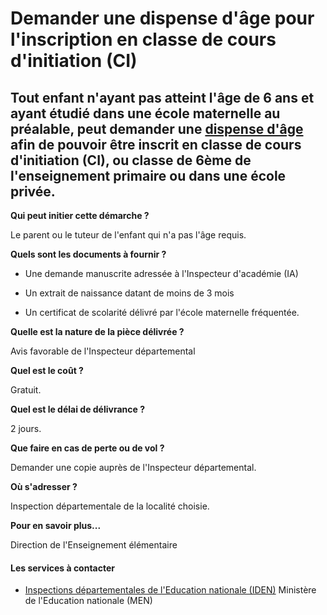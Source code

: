 # Demander une dispense d'âge pour l'inscription en classe de cours d'initiation (CI)

Tout enfant n'ayant pas atteint l'âge de 6 ans et ayant étudié dans une école maternelle au préalable, peut demander une [dispense d'âge](../../../services/dispense-dage.md) afin de pouvoir être inscrit en classe de cours d'initiation (CI), ou classe de 6ème de l'enseignement primaire ou dans une école privée.
-----------------------------------------------------------------------------------------------------------------------------------------------------------------------------------------------------------------------------------------------------------------------------------------------------------------------

**Qui peut initier cette démarche ?**

Le parent ou le tuteur de l'enfant qui n'a pas l'âge requis.  

**Quels sont les documents à fournir ?**

*   Une demande manuscrite adressée à l'Inspecteur d'académie (IA)  
    
*   Un extrait de naissance datant de moins de 3 mois
*   Un certificat de scolarité délivré par l'école maternelle fréquentée.

**Quelle est la nature de la pièce délivrée ?**  
  
Avis favorable de l'Inspecteur départemental  

**Quel est le coût ?**

Gratuit.

**Quel est le délai de délivrance ?**

2 jours.  

**Que faire en cas de perte ou de vol ?**

Demander une copie auprès de l'Inspecteur départemental.  

**Où s'adresser ?**

Inspection départementale de la localité choisie.  

**Pour en savoir plus...**

Direction de l'Enseignement élémentaire

#### Les services à contacter

*   [Inspections départementales de l'Education nationale (IDEN)](../../../services/inspections-departementales-de-leducation-nationale-iden.md) Ministère de l'Education nationale (MEN)
